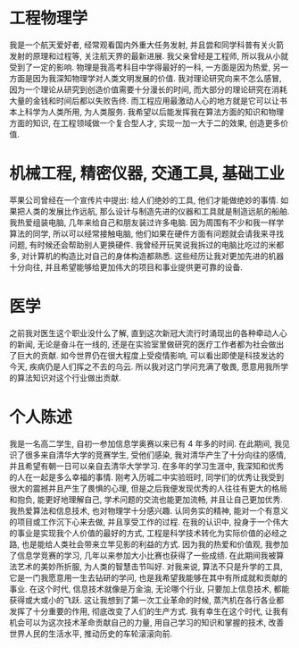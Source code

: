 # 工程物理学

我是一个航天爱好者, 经常观看国内外重大任务发射, 并且尝和同学科普有关火箭发射的原理和过程等, 关注航天界的最新进展. 我父亲曾经是工程师, 所以我从小就受到了一定的影响. 物理是我高考科目中学得最好的一科, 一方面是因为热爱, 另一方面是因为我深知物理学对人类文明发展的价值. 我对理论研究向来不怎么感冒, 因为一个理论从研究到创造价值需要十分漫长的时间, 而大部分的理论研究在消耗大量的金钱和时间后都以失败告终. 而工程应用最激动人心的地方就是它可以让书本上科学为人类所用, 为人类服务. 我希望以后能发挥我在算法方面的知识和物理方面的知识, 在工程领域做一个复合型人才, 实现一加一大于二的效果, 创造更多价值.

# 机械工程, 精密仪器, 交通工具, 基础工业

苹果公司曾经在一个宣传片中提出: 给人们绝妙的工具, 他们才能做绝妙的事情. 如果把人类的发展比作远航, 那么设计与制造先进的仪器和工具就是制造远航的船舶. 我热爱组装电脑, 几年来给自己和朋友装过许多电脑. 因为周围有不少和我一样学算法的同学, 所以可以经常接触电脑, 他们如果在硬件方面有问题就会请我来寻找问题, 有时候还会帮助别人更换硬件. 我曾经开玩笑说我拆过的电脑比吃过的米都多, 对计算机的构造比对自己的身体构造都熟悉. 这些经历让我对更加先进的机器十分向往, 并且希望能够给更加伟大的项目和事业提供更可靠的设备.

# 医学

之前我对医生这个职业没什么了解, 直到这次新冠大流行时涌现出的各种牵动人心的新闻, 无论是奋斗在一线的, 还是在实验室里做研究的医疗工作者都为社会做出了巨大的贡献. 如今世界仍在很大程度上受疫情影响, 可以看出即使是科技发达的今天, 疾病仍是人们挥之不去的乌云. 所以我对这门学问充满了敬畏, 愿意用我所学的算法知识对这个行业做出贡献.

# 个人陈述

我是一名高二学生, 自初一参加信息学奥赛以来已有 4 年多的时间. 在此期间, 我见识了很多来自清华大学的竞赛学生, 受他们感染, 我对清华产生了十分向往的感情, 并且希望有朝一日可以亲自去清华大学学习.
在多年的学习生涯中, 我深知和优秀的人在一起是多么幸福的事情. 刚考入历城二中实验班时, 同学们的优秀让我受到很大的震撼并且产生了畏惧的心理, 但是之后我便发现优秀的人往往有更大的格局和抱负, 能更好地理解自己, 学术问题的交流也能更加流畅, 并且让自己更加优秀.
我热爱算法和信息技术, 也对物理学十分感兴趣. 认同务实的精神, 能对一个有意义的项目或工作沉下心来去做, 并且享受工作的过程. 在我的认识中, 投身于一个伟大的事业是实现我个人价值的最好的方式, 工程是科学技术转化为实际价值的必经之路, 也是能给人类社会带来立竿见影的利益的方式.
因为我的热爱和价值观, 我参加了信息学竞赛的学习, 几年以来参加大小比赛也获得了一些成绩. 在此期间我被算法艺术的美妙所折服, 为人类的智慧击节叫好. 对我来说, 算法不只是升学的工具, 它是一门我愿意用一生去钻研的学问, 也是我希望我能够在其中有所成就和贡献的事业.
在这个时代, 信息技术就像是万金油, 无论哪个行业, 只要加上信息技术, 都能获得或大或小的飞跃. 这让我想到了第一次工业革命的时候, 蒸汽机在各行各业都发挥了十分重要的作用, 彻底改变了人们的生产方式. 我有幸生在这个时代, 让我有机会可以为这次技术革命贡献自己的力量, 用自己学习的知识和掌握的技术, 改善世界人民的生活水平, 推动历史的车轮滚滚向前.
